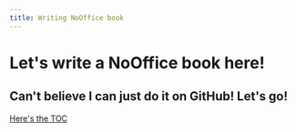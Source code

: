 ```yaml
---
title: Writing NoOffice book
---
```


# Let's write a NoOffice book here!

## Can't believe I can just do it on GitHub! Let's go!

[Here's the TOC](/en/)

